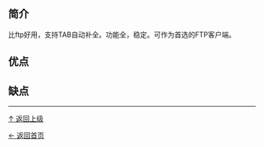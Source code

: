 
## 简介

比ftp好用，支持TAB自动补全。功能全，稳定。可作为首选的FTP客户端。

## 优点

## 缺点


----
[↑ 返回上级](https://github.com/asin929/linux-software/blob/master/Network-Application/Network-Application.md)

[← 返回首页](https://github.com/asin929/linux-software)
